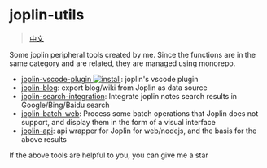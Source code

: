 # joplin-utils

> [中文](https://joplin-utils.rxliuli.com/zh/)

Some joplin peripheral tools created by me. Since the functions are in the same category and are related, they are managed using monorepo.

- [joplin-vscode-plugin ![install](https://img.shields.io/visual-studio-marketplace/i/rxliuli.joplin-vscode-plugin)](https://marketplace.visualstudio.com/items?itemName=rxliuli.joplin-vscode-plugin&ssr=false#overview): joplin's vscode plugin
- [joplin-blog](https://www.npmjs.com/package/joplin-blog): export blog/wiki from Joplin as data source
- [joplin-search-integration](https://chrome.google.com/webstore/detail/joplin-search-integration/mcjkdcifkhjenpfjacnbhpdcnjknjkhj): Integrate joplin notes search results in Google/Bing/Baidu search
- [joplin-batch-web](https://joplin-utils.rxliuli.com/joplin-batch-web/): Process some batch operations that Joplin does not support, and display them in the form of a visual interface
- [joplin-api](https://www.npmjs.com/package/joplin-api): api wrapper for Joplin for web/nodejs, and the basis for the above results

If the above tools are helpful to you, you can give me a star
